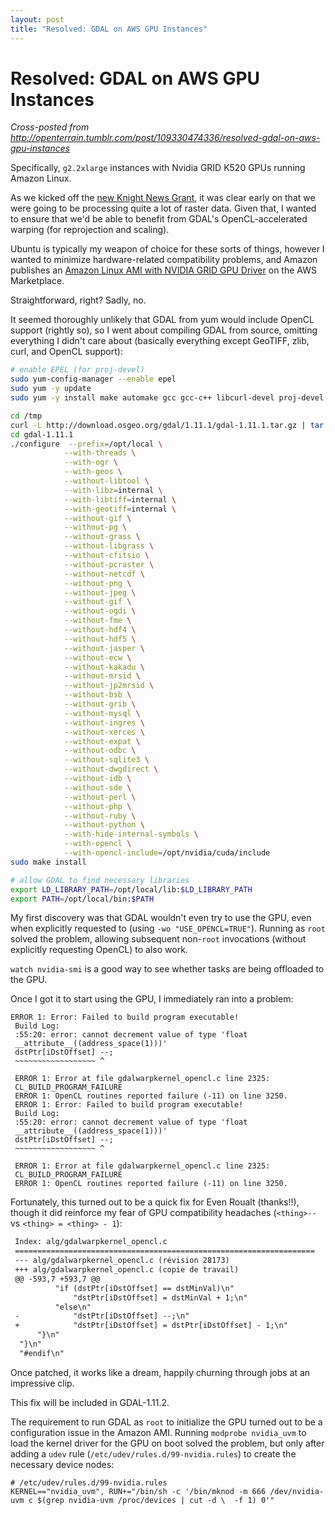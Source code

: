 ```yaml
---
layout: post
title: "Resolved: GDAL on AWS GPU Instances"
---
```


# Resolved: GDAL on AWS GPU Instances

_Cross-posted from http://openterrain.tumblr.com/post/109330474336/resolved-gdal-on-aws-gpu-instances_

Specifically, `g2.2xlarge` instances with Nvidia GRID K520 GPUs running Amazon Linux.

As we kicked off the [new Knight News
Grant](http://content.stamen.com/new_knight_grant_new_toner_new_infrastructure),
it was clear early on that we were going to be processing quite a lot of raster
data. Given that, I wanted to ensure that we'd be able to benefit from GDAL's
OpenCL-accelerated warping (for reprojection and scaling).

Ubuntu is typically my weapon of choice for these sorts of things, however
I wanted to minimize hardware-related compatibility problems, and Amazon
publishes an [Amazon Linux AMI with NVIDIA GRID GPU Driver](https://aws.amazon.com/marketplace/ordering?productId=d3fbf14b-243d-46e0-916c-82a8bf6955b4&ref_=dtl_psb_continue&region=us-east-1) on the AWS Marketplace.

Straightforward, right? Sadly, no.

It seemed thoroughly unlikely that GDAL from yum would include OpenCL support
(rightly so), so I went about compiling GDAL from source, omitting everything
I didn't care about (basically everything except GeoTIFF, zlib, curl, and
OpenCL support):

```bash
# enable EPEL (for proj-devel)
sudo yum-config-manager --enable epel
sudo yum -y update
sudo yum -y install make automake gcc gcc-c++ libcurl-devel proj-devel

cd /tmp
curl -L http://download.osgeo.org/gdal/1.11.1/gdal-1.11.1.tar.gz | tar zxf -
cd gdal-1.11.1
./configure  --prefix=/opt/local \
            --with-threads \
            --with-ogr \
            --with-geos \
            --without-libtool \
            --with-libz=internal \
            --with-libtiff=internal \
            --with-geotiff=internal \
            --without-gif \
            --without-pg \
            --without-grass \
            --without-libgrass \
            --without-cfitsio \
            --without-pcraster \
            --without-netcdf \
            --without-png \
            --without-jpeg \
            --without-gif \
            --without-ogdi \
            --without-fme \
            --without-hdf4 \
            --without-hdf5 \
            --without-jasper \
            --without-ecw \
            --without-kakadu \
            --without-mrsid \
            --without-jp2mrsid \
            --without-bsb \
            --without-grib \
            --without-mysql \
            --without-ingres \
            --without-xerces \
            --without-expat \
            --without-odbc \
            --without-sqlite3 \
            --without-dwgdirect \
            --without-idb \
            --without-sde \
            --without-perl \
            --without-php \
            --without-ruby \
            --without-python \
            --with-hide-internal-symbols \
            --with-opencl \
            --with-opencl-include=/opt/nvidia/cuda/include
sudo make install

# allow GDAL to find necessary libraries
export LD_LIBRARY_PATH=/opt/local/lib:$LD_LIBRARY_PATH
export PATH=/opt/local/bin:$PATH
```

My first discovery was that GDAL wouldn't even try to use the GPU, even when
explicitly requested to (using `-wo "USE_OPENCL=TRUE"`). Running as `root`
solved the problem, allowing subsequent non-`root` invocations (without
explicitly requesting OpenCL) to also work.

`watch nvidia-smi` is a good way to see whether tasks are being offloaded to
the GPU.

Once I got it to start using the GPU, I immediately ran into a problem:

```
ERROR 1: Error: Failed to build program executable!
 Build Log:
 :55:20: error: cannot decrement value of type 'float
 __attribute__((address_space(1)))'
 dstPtr[iDstOffset] --;
 ~~~~~~~~~~~~~~~~~~ ^

 ERROR 1: Error at file gdalwarpkernel_opencl.c line 2325:
 CL_BUILD_PROGRAM_FAILURE
 ERROR 1: OpenCL routines reported failure (-11) on line 3250.
 ERROR 1: Error: Failed to build program executable!
 Build Log:
 :55:20: error: cannot decrement value of type 'float
 __attribute__((address_space(1)))'
 dstPtr[iDstOffset] --;
 ~~~~~~~~~~~~~~~~~~ ^

 ERROR 1: Error at file gdalwarpkernel_opencl.c line 2325:
 CL_BUILD_PROGRAM_FAILURE
 ERROR 1: OpenCL routines reported failure (-11) on line 3250.
```

Fortunately, this turned out to be a quick fix for Even Roualt (thanks!!),
though it did reinforce my fear of GPU compatibility headaches (`<thing>--` vs
`<thing> = <thing> - 1`):

```diff
 Index: alg/gdalwarpkernel_opencl.c
 ===================================================================
 --- alg/gdalwarpkernel_opencl.c (révision 28173)
 +++ alg/gdalwarpkernel_opencl.c (copie de travail)
 @@ -593,7 +593,7 @@
          "if (dstPtr[iDstOffset] == dstMinVal)\n"
              "dstPtr[iDstOffset] = dstMinVal + 1;\n"
          "else\n"
 -            "dstPtr[iDstOffset] --;\n"
 +            "dstPtr[iDstOffset] = dstPtr[iDstOffset] - 1;\n"
      "}\n"
  "}\n"
  "#endif\n"
```

Once patched, it works like a dream, happily churning through jobs at an
impressive clip.

This fix will be included in GDAL-1.11.2.

The requirement to run GDAL as `root` to initialize the GPU turned out to be
a configuration issue in the Amazon AMI.  Running `modprobe nvidia_uvm` to load
the kernel driver for the GPU on boot solved the problem, but only after adding
a `udev` rule (`/etc/udev/rules.d/99-nvidia.rules`) to create the necessary
device nodes:

```
# /etc/udev/rules.d/99-nvidia.rules
KERNEL=="nvidia_uvm", RUN+="/bin/sh -c '/bin/mknod -m 666 /dev/nvidia-uvm c $(grep nvidia-uvm /proc/devices | cut -d \  -f 1) 0'"
```
